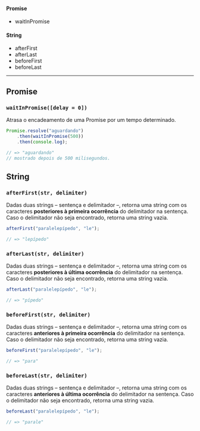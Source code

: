 #### Promise
* waitInPromise

#### String
* afterFirst
* afterLast
* beforeFirst
* beforeLast

---

## Promise

### `waitInPromise([delay = 0])`

Atrasa o encadeamento de uma Promise por um tempo determinado.

```javascript
Promise.resolve("aguardando")
	.then(waitInPromise(500))
	.then(console.log);

// => "aguardando"
// mostrado depois de 500 milisegundos.
```

## String

### `afterFirst(str, delimiter)`

Dadas duas strings – sentença e delimitador –, retorna uma string com os caracteres **posteriores à primeira ocorrência** do delimitador na sentença. Caso o delimitador não seja encontrado, retorna uma string vazia.

```javascript
afterFirst("paralelepípedo", "le");

// => "lepípedo"
```

### `afterLast(str, delimiter)`

Dadas duas strings – sentença e delimitador –, retorna uma string com os caracteres **posteriores à última ocorrência** do delimitador na sentença. Caso o delimitador não seja encontrado, retorna uma string vazia.

```javascript
afterLast("paralelepípedo", "le");

// => "pípedo"
```

### `beforeFirst(str, delimiter)`

Dadas duas strings – sentença e delimitador –, retorna uma string com os caracteres **anteriores à primeira ocorrência** do delimitador na sentença. Caso o delimitador não seja encontrado, retorna uma string vazia.

```javascript
beforeFirst("paralelepípedo", "le");

// => "para"
```

### `beforeLast(str, delimiter)`

Dadas duas strings – sentença e delimitador –, retorna uma string com os caracteres **anteriores à última ocorrência** do delimitador na sentença. Caso o delimitador não seja encontrado, retorna uma string vazia.

```javascript
beforeLast("paralelepípedo", "le");

// => "parale"
```


